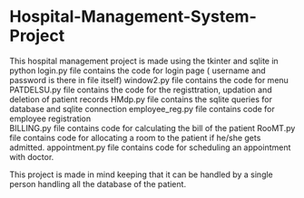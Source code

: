 # Hospital-Management-System-Project
This hospital management project is made using the tkinter and sqlite in python
login.py file contains the code for login page ( username and password is there in file itself)
window2.py file contains the code for menu  
PATDELSU.py file contains the code for the registtration, updation and deletion of patient records 
HMdp.py file contains the sqlite queries for database and sqlite connection 
employee_reg.py file contains code for employee registration  
BILLING.py file contains code for calculating the bill of the patient 
RooMT.py file contains code for allocating a room to the patient if he/she gets admitted. 
appointment.py file contains code for scheduling an appointment with doctor.  

This project is made in mind keeping that it can be handled by a single person handling all the database of the patient.
